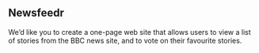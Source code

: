 ## Newsfeedr

We’d like you to create a one-page web site that allows users to view a list of stories from the BBC news site, and to vote on their favourite stories.